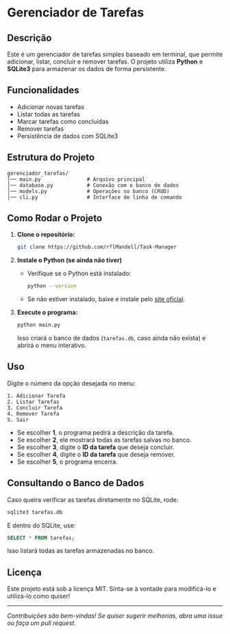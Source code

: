 # Gerenciador de Tarefas

## Descrição
Este é um gerenciador de tarefas simples baseado em terminal, que permite adicionar, listar, concluir e remover tarefas. O projeto utiliza **Python** e **SQLite3** para armazenar os dados de forma persistente.

## Funcionalidades
- Adicionar novas tarefas
- Listar todas as tarefas
- Marcar tarefas como concluídas
- Remover tarefas
- Persistência de dados com SQLite3

## Estrutura do Projeto
```
gerenciador_tarefas/
│── main.py               # Arquivo principal
│── database.py           # Conexão com o banco de dados
│── models.py             # Operações no banco (CRUD)
│── cli.py                # Interface de linha de comando
```

## Como Rodar o Projeto
1. **Clone o repositório:**
   ```sh
   git clone https://github.com/rflMandell/Task-Manager
   ```

2. **Instale o Python (se ainda não tiver)**
   - Verifique se o Python está instalado:
     ```sh
     python --version
     ```
   - Se não estiver instalado, baixe e instale pelo [site oficial](https://www.python.org/downloads/).

3. **Execute o programa:**
   ```sh
   python main.py
   ```
   Isso criará o banco de dados (`tarefas.db`, caso ainda não exista) e abrirá o menu interativo.

## Uso
Digite o número da opção desejada no menu:
```
1. Adicionar Tarefa  
2. Listar Tarefas  
3. Concluir Tarefa  
4. Remover Tarefa  
5. Sair  
```

- Se escolher **1**, o programa pedirá a descrição da tarefa.
- Se escolher **2**, ele mostrará todas as tarefas salvas no banco.
- Se escolher **3**, digite o **ID da tarefa** que deseja concluir.
- Se escolher **4**, digite o **ID da tarefa** que deseja remover.
- Se escolher **5**, o programa encerra.

## Consultando o Banco de Dados
Caso queira verificar as tarefas diretamente no SQLite, rode:
```sh
sqlite3 tarefas.db
```
E dentro do SQLite, use:
```sql
SELECT * FROM tarefas;
```
Isso listará todas as tarefas armazenadas no banco.

## Licença
Este projeto está sob a licença MIT. Sinta-se à vontade para modificá-lo e utilizá-lo como quiser!

---

*Contribuições são bem-vindas! Se quiser sugerir melhorias, abra uma issue ou faça um pull request.*
